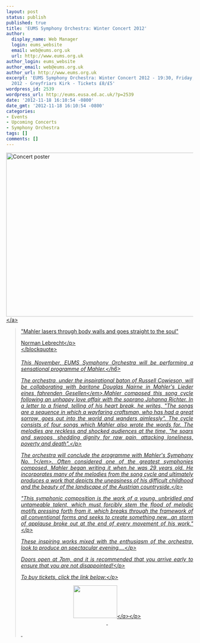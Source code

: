 ```yaml
---
layout: post
status: publish
published: true
title: 'EUMS Symphony Orchestra: Winter Concert 2012'
author:
  display_name: Web Manager
  login: eums_website
  email: web@eums.org.uk
  url: http://www.eums.org.uk
author_login: eums_website
author_email: web@eums.org.uk
author_url: http://www.eums.org.uk
excerpt: 'EUMS Symphony Orchestra: Winter Concert 2012 - 19:30, Friday, 23 November
  2012 - Greyfriars Kirk - Tickets £8/£5'
wordpress_id: 2539
wordpress_url: http://eums.eusa.ed.ac.uk/?p=2539
date: '2012-11-18 16:10:54 -0800'
date_gmt: '2012-11-18 16:10:54 -0800'
categories:
- Events
- Upcoming Concerts
- Symphony Orchestra
tags: []
comments: []
---
```

<p><a title="buy tickets online" href="http:&#47;&#47;www.ticketsource.co.uk&#47;event&#47;28649"> <img src="http:&#47;&#47;eums.eusa.ed.ac.uk&#47;wp-content&#47;uploads&#47;images&#47;w620&#47;posters&#47;20121123_symph.jpg" alt="Concert poster" width="620" height="441" &#47;><&#47;a></p>
<blockquote><p>"Mahler lasers through body walls and goes straight to the soul"</p>
<p class="qsource">Norman Lebrecht<&#47;p><br />
<&#47;blockquote></p>
<h6 style="text-align: justify;">This November, EUMS Symphony Orchestra will be performing a sensational programme of Mahler.<&#47;h6></p>
<p style="text-align: justify;">The orchestra, under the inspirational baton of Russell Cowieson, will be collaborating with baritone Douglas Nairne in Mahler's <em>Lieder eines fahrenden Gesellen<&#47;em>.Mahler composed this song cycle following an unhappy love affair with the soprano Johanna Richter. In a letter to a friend, telling of his heart break, he writes, "The songs are a sequence in which a wayfaring craftsman, who has had a great sorrow, goes out into the world and wanders aimlessly". The cycle consists of four songs which Mahler also wrote the words for. The melodies are reckless and shocked audiences at the time, "he soars and swoops, shedding dignity for raw pain, attacking loneliness, poverty and death".<&#47;p></p>
<p style="text-align: justify;">The orchestra will conclude the programme with Mahler's <em>Symphony No. 1<&#47;em>. Often considered one of the greatest symphonies composed, Mahler began writing it when he was 29 years old. He incorporates many of the melodies from the song cycle and ultimately produces a work that depicts the uneasiness of his difficult childhood and the beauty of the landscape of the Austrian countryside.<&#47;p></p>
<p style="text-align: justify;">"This symphonic composition is the work of a young, unbridled and untameable talent, which must forcibly stem the flood of melodic motifs pressing forth from it, which breaks through the framework of all conventional forms and seeks to create something new&hellip;an storm of applause broke out at the end of every movement of his work."<&#47;p></p>
<p style="text-align: justify;">These inspiring works mixed with the enthusiasm of the orchestra, look to produce an spectacular evening....<&#47;p></p>
<p style="text-align: justify;">Doors open at 7pm, and it is recommended that you arrive early to ensure that you are not disappointed!<&#47;p></p>
<p style="text-align: justify;">To buy tickets, click the link below:<&#47;p></p>
<p align="middle"><a title="buy tickets online" href="http:&#47;&#47;www.ticketsource.co.uk&#47;event&#47;28649"> <img src="http:&#47;&#47;www.ticketsource.co.uk&#47;images&#47;buyTickets&#47;buyTickets-medium.png" alt="" width="118" height="88" border="0" &#47;><&#47;a><&#47;p><br />
&nbsp;</p>
<p>&nbsp;</p>
